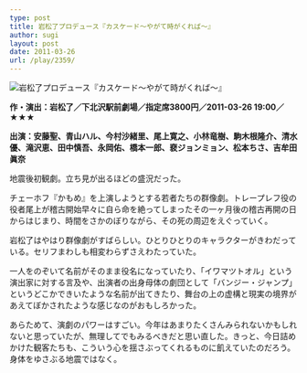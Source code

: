 ```yaml
---
type: post
title: 岩松了プロデュース『カスケード〜やがて時がくれば〜』
author: sugi
layout: post
date: 2011-03-26
url: /play/2359/
---
```

<img src="/images/play/20110326.jpg" alt="岩松了プロデュース『カスケード〜やがて時がくれば〜』" class="alignleft" />

**作・演出：岩松了／下北沢駅前劇場／指定席3800円／2011-03-26 19:00／★★★**

**出演：安藤聖、青山ハル、今村沙緒里、尾上寛之、小林竜樹、駒木根隆介、清水優、滝沢恵、田中慎吾、永岡佑、橋本一郎、裵ジョンミョン、松本ちさ、吉牟田眞奈**

地震後初観劇。立ち見が出るほどの盛況だった。

チェーホフ『かもめ』を上演しようとする若者たちの群像劇。トレープレフ役の役者尾上が稽古開始早々に自ら命を絶ってしまったその一ヶ月後の稽古再開の日からはじまり、時間をさかのぼりながら、その死の周辺をえぐっていく。

岩松了はやはり群像劇がすばらしい。ひとりひとりのキャラクターがきわだっている。セリフまわしも相変わらずさえわたっていた。

一人をのぞいて名前がそのまま役名になっていたり、「イワマツトオル」という演出家に対する言及や、出演者の出身母体の劇団として「バンジー・ジャンプ」というどこかできいたような名前が出てきたり、舞台の上の虚構と現実の境界があえてぼかされたような感じなのがおもしろかった。

あらためて、演劇のパワーはすごい。今年はあまりたくさんみられないかもしれないと思っていたが、無理してでもみるべきだと思い直した。きっと、今日詰めかけた観客たちも、こういう心を揺さぶってくれるものに飢えていたのだろう。身体をゆさぶる地震ではなく。

